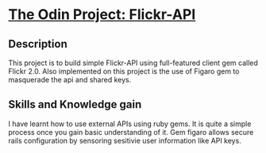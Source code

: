 # [The Odin Project: Flickr-API](https://www.theodinproject.com/lessons/ruby-on-rails-flickr-api)

## Description
This project is to build simple Flickr-API using full-featured client gem called Flickr 2.0.
Also implemented on this project is the use of Figaro gem to masquerade the api and shared keys. 

## Skills and Knowledge gain
I have learnt how to use external APIs using ruby gems. It is quite a simple process once you gain basic understanding of it.
Gem figaro allows secure rails configuration by sensoring sesitivie user information like API keys. 

